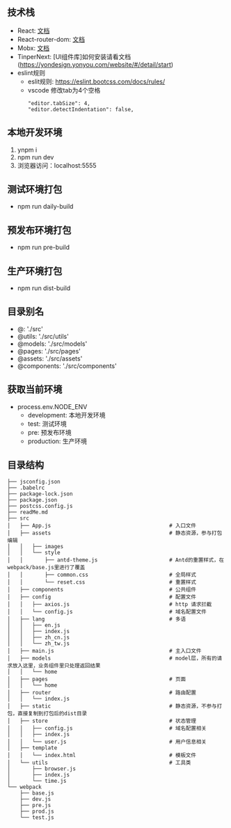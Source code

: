 ## 技术栈
- React: [文档](https://react.docschina.org/)
- React-router-dom: [文档](http://react-guide.github.io/react-router-cn/docs/API.html)
- Mobx: [文档](https://cn.mobx.js.org/)
- TinperNext: [UI组件库]如何安装请看文档(https://yondesign.yonyou.com/website/#/detail/start)
- eslint规则
    - eslit规则: https://eslint.bootcss.com/docs/rules/
    - vscode 修改tab为4个空格
        ```
        "editor.tabSize": 4,
        "editor.detectIndentation": false,
        ```

## 本地开发环境
1. ynpm i
2. npm run dev
3. 浏览器访问：localhost:5555

## 测试环境打包
- npm run daily-build

## 预发布环境打包
- npm run pre-build

## 生产环境打包
- npm run dist-build

## 目录别名
- @: './src'
- @utils: './src/utils'
- @models: './src/models'
- @pages: './src/pages'
- @assets: './src/assets'
- @components: './src/components'

## 获取当前环境
- process.env.NODE_ENV
    - development:  本地开发环境
    - test:         测试环境
    - pre:          预发布环境
    - production:   生产环境

## 目录结构
```
├── jsconfig.json
├── .babelrc
├── package-lock.json
├── package.json
├── postcss.config.js
├── readMe.md
├── src
│   ├── App.js                                      # 入口文件
│   ├── assets                                      # 静态资源，参与打包编辑
│   │   ├── images
│   │   └── style
│   │       ├── antd-theme.js                       # Antd的重置样式，在webpack/base.js里进行了覆盖
│   │       ├── common.css                          # 全局样式
│   │       └── reset.css                           # 重置样式
│   ├── components                                  # 公共组件
│   ├── config                                      # 配置文件
│   │   ├── axios.js                                # http 请求拦截
│   │   └── config.js                               # 域名配置文件
│   ├── lang                                        # 多语
│   │   ├── en.js
│   │   ├── index.js
│   │   ├── zh_cn.js
│   │   └── zh_tw.js
│   ├── main.js                                     # 主入口文件
│   ├── models                                      # model层，所有的请求放入这里，业务组件里只处理返回结果
│   │   └── home
│   ├── pages                                       # 页面
│   │   └── home
│   ├── router                                      # 路由配置
│   │   └── index.js
│   ├── static                                      # 静态资源，不参与打包，直接复制到打包后的dist目录
│   ├── store                                       # 状态管理
│   │   ├── config.js                               # 域名配置相关
│   │   ├── index.js
│   │   └── user.js                                 # 用户信息相关
│   ├── template
│   │   └── index.html                              # 模板文件
│   └── utils                                       # 工具类
│       ├── browser.js
│       ├── index.js
│       └── time.js
└── webpack
    ├── base.js
    ├── dev.js
    ├── pre.js
    ├── prod.js
    └── test.js
```